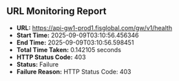 ## URL Monitoring Report

- **URL:** https://api-gw1-prod1.fisglobal.com/gw/v1/health
- **Start Time:** 2025-09-09T03:10:56.456346
- **End Time:** 2025-09-09T03:10:56.598451
- **Total Time Taken:** 0.142105 seconds
- **HTTP Status Code:** 403
- **Status:** Failure
- **Failure Reason:** HTTP Status Code: 403
